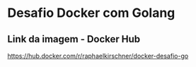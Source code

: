 # Desafio Docker com Golang

## Link da imagem - Docker Hub
https://hub.docker.com/r/raphaelkirschner/docker-desafio-go